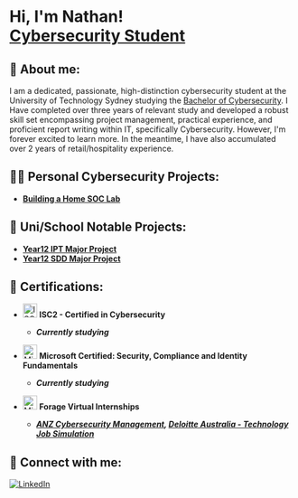 <h1>Hi, I'm Nathan! <br/> <a href="https://www.linkedin.com/in/nathan-samuel-271465268/">Cybersecurity Student</a></h1>

<h2>👋 About me:</h2>
<p> I am a dedicated, passionate, high-distinction cybersecurity student at the University of Technology Sydney studying the <a href="https://www.uts.edu.au/study/find-a-course/bachelor-cybersecurity">Bachelor of Cybersecurity</a></h1>. I Have completed over three years of relevant study and developed a robust skill set encompassing project management, practical experience, and proficient report writing within IT, specifically Cybersecurity. However, I'm forever excited to learn more. In the meantime, I have also accumulated over 2 years of retail/hospitality experience.</p>

<h2>👨‍💻 Personal Cybersecurity Projects:</h2>

- <b>[Building a Home SOC Lab](https://github.com/nathansamuel92/Building-a-Home-SOC-Lab)</b>

<h2>🏫 Uni/School Notable Projects:</h2>

- <b>[Year12 IPT Major Project](https://github.com/nathansamuel92/HSC-IPT-MP)</b>
- <b>[Year12 SDD Major Project](https://github.com/nathansamuel92/HSC-SDD-MP)</b>

## 📄 Certifications:

- <img src="https://images.credly.com/images/2030e43f-8003-4d4b-9630-847add403c87/twitter_thumb_201604_image.png" alt="ISC2 Badge" width="25" height="25"> **ISC2 - Certified in Cybersecurity**
  - **<i>Currently studying</i>**

- <img src="https://images.credly.com/images/fc1352af-87fa-4947-ba54-398a0e63322e/security-compliance-and-identity-fundamentals-600x600.png" alt="Microsoft Badge" width="25" height="25"> **Microsoft Certified: Security, Compliance and Identity Fundamentals**
  - **<i>Currently studying</i>**

- <img src="https://bookface-images.s3.amazonaws.com/logos/06f37a2c3431748d0ddb96f49cb39db93035c618.png" alt="Microsoft Badge" width="25" height="25"> **Forage Virtual Internships**
  - **<i>[ANZ Cybersecurity Management](https://forage-uploads-prod.s3.amazonaws.com/completion-certificates/ANZ/Hf4QMESoFeQwXPsiH_ANZ%20Australia_DMRCrETwN5MsZn3ZL_1725340279747_completion_certificate.pdf), [Deloitte Australia - Technology Job Simulation](https://forage-uploads-prod.s3.amazonaws.com/completion-certificates/Deloitte%20Australia/YPWCiGNTkr6QxcpEu_Deloitte%20Australia_DMRCrETwN5MsZn3ZL_1724148133211_completion_certificate.pdf)</i>**

<h2> 🤳 Connect with me:</h2>

[![LinkedIn](https://img.shields.io/badge/LinkedIn-0077B5?style=for-the-badge&logo=linkedin&logoColor=white)](https://www.linkedin.com/in/nathan-samuel-271465268/)

<!--
**nathansamuel92/nathansamuel92** is a ✨ _special_ ✨ repository because its `README.md` (this file) appears on your GitHub profile.

Here are some ideas to get you started:

- 🔭 I’m currently working on ...
- 🌱 I’m currently learning ...
- 👯 I’m looking to collaborate on ...
- 🤔 I’m looking for help with ...
- 💬 Ask me about ...
- 📫 How to reach me: ...
- 😄 Pronouns: ...
- ⚡ Fun fact: ...
-->


